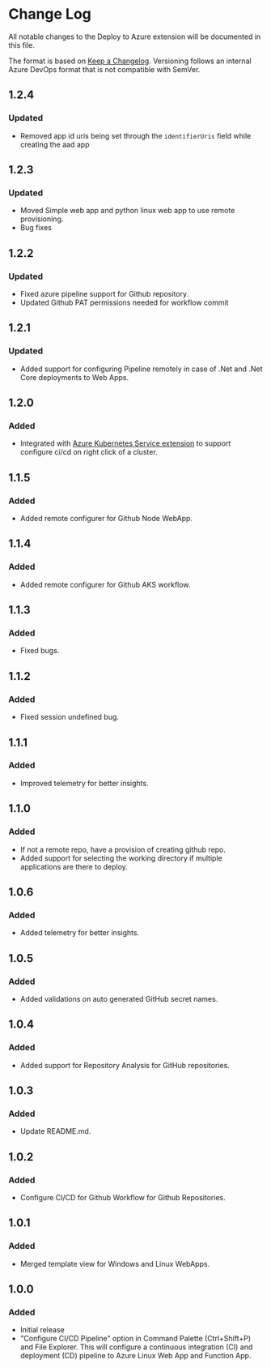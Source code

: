 # Change Log
All notable changes to the Deploy to Azure extension will be documented in this file.

The format is based on [Keep a Changelog](http://keepachangelog.com/). Versioning follows an internal Azure DevOps format that is not compatible with SemVer.

## 1.2.4
### Updated
- Removed app id uris being set through the `identifierUris` field while creating the aad app

## 1.2.3
### Updated
- Moved Simple web app and python linux web app to use remote provisioning.
- Bug fixes

## 1.2.2
### Updated
- Fixed azure pipeline support for Github repository.
- Updated Github PAT permissions needed for workflow commit

## 1.2.1
### Updated
- Added support for configuring Pipeline remotely in case of .Net and .Net Core deployments to Web Apps.

## 1.2.0
### Added
- Integrated with  [Azure Kubernetes Service extension](https://marketplace.visualstudio.com/items?itemName=ms-kubernetes-tools.vscode-aks-tools) to support configure ci/cd on right click of a cluster.

## 1.1.5
### Added
- Added remote configurer for Github Node WebApp.

## 1.1.4
### Added
- Added remote configurer for Github AKS workflow.

## 1.1.3
### Added
- Fixed bugs.

## 1.1.2
### Added
- Fixed session undefined bug.

## 1.1.1
### Added
- Improved telemetry for better insights.

## 1.1.0
### Added
- If not a remote repo, have a provision of creating github repo.
- Added support for selecting the working directory if multiple applications are there to deploy.

## 1.0.6
### Added
- Added telemetry for better insights.

## 1.0.5
### Added
- Added validations on auto generated GitHub secret names.

## 1.0.4
### Added
- Added support for Repository Analysis for GitHub repositories.

## 1.0.3
### Added
- Update README.md.

## 1.0.2
### Added
- Configure CI/CD for Github Workflow for Github Repositories.

## 1.0.1
### Added
- Merged template view for Windows and Linux WebApps.


## 1.0.0
### Added
- Initial release
- "Configure CI/CD Pipeline" option in Command Palette (Ctrl+Shift+P) and File Explorer. This will configure a continuous integration (CI) and deployment (CD) pipeline to Azure Linux Web App and Function App.

